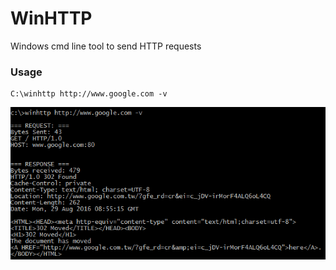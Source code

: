 # WinHTTP
Windows cmd line tool to send HTTP requests  

### Usage
```
C:\winhttp http://www.google.com -v
```  

![Command line screenshot](winhttp_cmd.png?raw=true)
